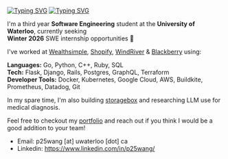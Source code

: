 [![Typing SVG](https://readme-typing-svg.demolab.com?font=Poppins&weight=600&size=25&pause=1000&color=F7F7F7&vCenter=true&width=430&height=40&lines=Hey+there,+I'm+Peter+%F0%9F%91%8B)](https://git.io/typing-svg#gh-dark-mode-only)
[![Typing SVG](https://readme-typing-svg.demolab.com?font=Poppins&weight=600&size=25&pause=1000&color=000000&vCenter=true&width=430&height=40&lines=Hey+there,+I'm+Peter+%F0%9F%91%8B)](https://git.io/typing-svg#gh-light-mode-only)

I'm a third year **Software Engineering** student at the **University of Waterloo**, currently seeking \
**Winter 2026** SWE internship opportunities 🌱

I've worked at <ins>Wealthsimple</ins>, <ins>Shopify</ins>, <ins>WindRiver</ins> & <ins>Blackberry</ins> using:

**Languages:** Go, Python, C++, Ruby, SQL \
**Tech:** Flask, Django, Rails, Postgres, GraphQL, Terraform \
**Developer Tools:** Docker, Kubernetes, Google Cloud, AWS, Buildkite, Prometheus, Datadog, Git

In my spare time, I'm also building [storagebox](https://storagebox.app/) and researching LLM use for medical diagnosis.

Feel free to checkout my [portfolio](https://petemango.me/) and reach out if you think I would be a good addition to your team!

- Email: p25wang [at] uwaterloo [dot] ca
- Linkedin: https://www.linkedin.com/in/p25wang/

